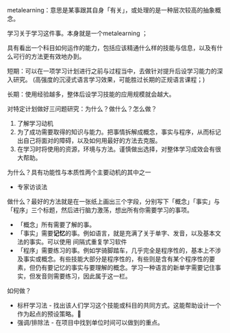 metalearning：意思是某事跟其自身「有关」，或处理的是一种层次较高的抽象概念。

学习关于学习这件事。本身就是一个metalearning ；

具有看出一个科目如何运作的能力，包括应该精通什么样的技能与信息，以及有什么可行的方法更有效地办到。

短期：可以在一项学习计划进行之前与过程当中，去做针对提升后设学习能力的深入研究。
(高强度的沉浸式语言学习效果，可能胜过长期的正规语言课程；)

长期：使用经验越多，整体后设学习技能的应用规模就会越大。


对特定计划做好三问题研究：为什么？做什么？怎么做？
1. 了解学习动机
2. 为了成功需要取得的知识与能力。把事情拆解成概念，事实与程序，从而标记出自己将面对的障碍，以及如何用最好的方法去克服。
3. 在学习时将使用的资源，环境与方法。谨慎做出选择，对整体学习成效会有很大帮助。

为什么？具有功能性与本质性两个主要动机的其中之一
- 专家访谈法

做什么？最好的方法就是在一张纸上画出三个字段，分别写下「概念」「事实」与「程序」三个标题，然后进行脑力激荡，想出所有你需要学习的事项。
- 「概念」所有需要了解的事。
- 「事实」需要**记忆**的事。例如语言，就是充满了关于单字、发音，以及基本文法的事实。可以使用 间隔式重复学习软件
- 「程序」需要练习的事。例如学骑脚踏车，几乎完全是程序性的，基本上不涉及事实或概念。有些技能大部分是程序性的，有些则是含有某个程序性的要素，但仍有要记忆的事实与要理解的概念。学习一种语言的新单字需要记住事实，但发音则需要练习，因此属于这一栏。

如何做？
- 标杆学习法 -  找出该人们学习这个技能或科目的共同方式。这能帮助设计一个作为起点的预设策略。🔴
- 强调/排除法 - 在项目中找到单位时间可以做到的重点。